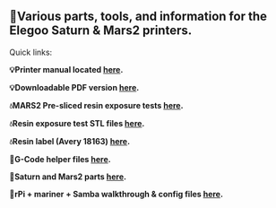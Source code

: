 ## :milky_way:Various parts, tools, and information for the Elegoo Saturn & Mars2 printers.

Quick links:

**:bulb:Printer manual located [here](MARS-r2.md).**

**:bulb:Downloadable PDF version [here](MARS-r2.pdf).**

**:droplet:MARS2 Pre-sliced resin exposure tests [here](/Resin_exposure_testing/MARS2-Presliced/).**

**:droplet:Resin exposure test STL files [here](/Resin_exposure_testing/STLs/).**

**:droplet:Resin label (Avery 18163) [here](resin-label-avery18163.doc).**

**:wrench:G-Code helper files [here](/Tools_&_Information/gcode/).**

**:wrench:Saturn and Mars2 parts [here](/Parts_STLs/).**

**:wrench:rPi + mariner + Samba walkthrough & config files [here](/Tools_&_Information/my-mariner-configs/).**

